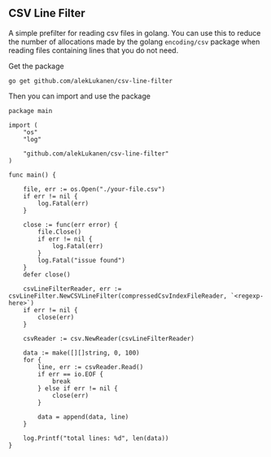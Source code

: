 ## CSV Line Filter

A simple prefilter for reading csv files in golang. You can use this to reduce the number 
of allocations made by the golang `encoding/csv` package when reading files containing 
lines that you do not need.

Get the package
```
go get github.com/alekLukanen/csv-line-filter
```

Then you can import and use the package
```
package main

import (
    "os"
    "log"

	"github.com/alekLukanen/csv-line-filter"
)

func main() {

    file, err := os.Open("./your-file.csv")
	if err != nil {
		log.Fatal(err)
	}

    close := func(err error) {
        file.Close()
		if err != nil {
			log.Fatal(err)
		}
		log.Fatal("issue found")
	}
    defer close()

    csvLineFilterReader, err := csvLineFilter.NewCSVLineFilter(compressedCsvIndexFileReader, `<regexp-here>`)
	if err != nil {
		close(err)
	}

	csvReader := csv.NewReader(csvLineFilterReader)

    data := make([][]string, 0, 100)
    for {
		line, err := csvReader.Read()
		if err == io.EOF {
			break
		} else if err != nil {
			close(err)
		}

		data = append(data, line)
	}

    log.Printf("total lines: %d", len(data))
}
```